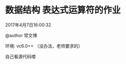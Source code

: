 # 数据结构 表达式运算符的作业

2017年4月7日16:00:32

@author 常文博

环境: vc6.0++ （没办法，老师要求的）

自己看源代码喽


























